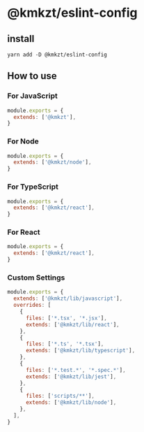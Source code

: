 # @kmkzt/eslint-config

## install

```shell
yarn add -D @kmkzt/eslint-config
```

## How to use

### For JavaScript

```js
module.exports = {
  extends: ['@kmkzt'],
}
```

### For Node

```js
module.exports = {
  extends: ['@kmkzt/node'],
}
```

### For TypeScript

```js
module.exports = {
  extends: ['@kmkzt/react'],
}
```

### For React

```js
module.exports = {
  extends: ['@kmkzt/react'],
}
```

### Custom Settings

```js
module.exports = {
  extends: ['@kmkzt/lib/javascript'],
  overrides: [
    {
      files: ['*.tsx', '*.jsx'],
      extends: ['@kmkzt/lib/react'],
    },
    {
      files: ['*.ts', '*.tsx'],
      extends: ['@kmkzt/lib/typescript'],
    },
    {
      files: ['*.test.*', '*.spec.*'],
      extends: ['@kmkzt/lib/jest'],
    },
    {
      files: ['scripts/**'],
      extends: ['@kmkzt/lib/node'],
    },
  ],
}
```
